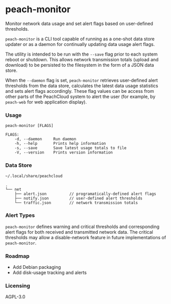# peach-monitor

Monitor network data usage and set alert flags based on user-defined thresholds.

`peach-monitor` is a CLI tool capable of running as a one-shot data store updater or as a daemon for continually updating data usage alert flags.

The utility is intended to be run with the `--save` flag prior to each system reboot or shutdown. This allows network transmission totals (upload and download) to be persisted to the filesystem in the form of a JSON data store.

When the `--daemon` flag is set, `peach-monitor` retrieves user-defined alert thresholds from the data store, calculates the latest data usage statistics and sets alert flags accordingly. These flag values can be access from other parts of the PeachCloud system to alert the user (for example, by `peach-web` for web application display).

### Usage

`peach-monitor [FLAGS]`

```
FLAGS:
    -d, --daemon     Run daemon
    -h, --help       Prints help information
    -s, --save       Save latest usage totals to file
    -V, --version    Prints version information
```

### Data Store

`~/.local/share/peachcloud`

```
.
└── net
    ├── alert.json          // programatically-defined alert flags
    ├── notify.json         // user-defined alert thresholds
    └── traffic.json        // network transmission totals
```

### Alert Types

`peach-monitor` defines warning and critical thresholds and corresponding alert flags for both received and transmitted network data. The critical thresholds may allow a disable-network feature in future implementations of `peach-monitor`.

### Roadmap

- Add Debian packaging  
- Add disk-usage tracking and alerts  

### Licensing

AGPL-3.0

